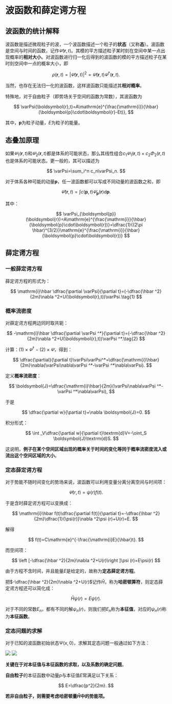 # 波函数和薛定谔方程

## 波函数的统计解释

波函数是描述微观粒子的波，一个波函数描述一个粒子的**状态**（又称**态**）。波函数是空间与时间的函数，记作$\varPsi(\boldsymbol{r},t)$。其模的平方描述粒子某时刻在空间中某一点出现概率的**相对大小**。对波函数进行归一化后得到的波函数的模的平方描述粒子在某时刻空间中一点的概率大小，即

$$
\rho(\boldsymbol{r},t)=\left |\varPsi(\boldsymbol{r},t)\right |^2=\varPsi(\boldsymbol{r},t)\varPsi^*(\boldsymbol{r},t).
$$

当然，也存在无法归一化的波函数，这样波函数只能描述其**相对概率**。

特殊地，对于自由粒子（即势场关于空间的函数为常数），其波函数为

$$
\varPsi(\boldsymbol{r},t)=A\mathrm{e}^{\frac{\mathrm{i}}{\hbar}(\boldsymbol{p}\cdot\boldsymbol{r}-Et)},
$$

其中，$\boldsymbol{p}$为粒子动量，$E$为粒子的能量。

## 态叠加原理

如果$\varPsi_1(\boldsymbol{r},t)$和$\varPsi_2(\boldsymbol{r},t)$都是体系的可能状态，那么其线性组合$c_1\varPsi_1(\boldsymbol{r},t)+c_2\Phi_2(\boldsymbol{r},t)$也是体系的可能状态。更一般的，其可以描述为

$$
\varPsi=\sum_i^n c_n\varPsi_n.
$$

对于体系各种可能的动量$\boldsymbol{p}$，任一波函数都可以写成不同动量的波函数之和，即

$$
\varPsi(\boldsymbol{r},t)=\int c(\boldsymbol{p},t)\varPsi_{\boldsymbol{p}}(\boldsymbol{r})\textrm{d}\boldsymbol{p}.
$$

其中：

$$
\varPsi_{\boldsymbol{p}}(\boldsymbol{r})=A\mathrm{e}^{\frac{\mathrm{i}}{\hbar}(\boldsymbol{p}\cdot\boldsymbol{r})}=\dfrac{1}{(2\pi \hbar)^{3/2}}\mathrm{e}^{\frac{\mathrm{i}}{\hbar}(\boldsymbol{p}\cdot\boldsymbol{r})}
$$


## 薛定谔方程

### 一般薛定谔方程

薛定谔方程的形式为：

$$
\mathrm{i}\hbar \dfrac{\partial \varPsi}{\partial t}=(-\dfrac{\hbar ^2}{2m}\nabla ^2+U(\boldsymbol{r},t))\varPsi.\tag{1}
$$

### 概率流密度

对薛定谔方程两边同时取共轭：

$$
-\mathrm{i}\hbar \dfrac{\partial \varPsi ^*}{\partial t}=(-\dfrac{\hbar ^2}{2m}\nabla ^2+U(\boldsymbol{r},t))\varPsi ^*.\tag{2}
$$

计算：$(1)\times\varPsi ^*-(2)\times\varPsi$，得到：

$$
\dfrac{\partial}{\partial t}\varPsi\varPsi^*=\dfrac{\mathrm{i}\hbar}{2m}\nabla(\varPsi\nabla\varPsi ^*-\varPsi ^*\nabla\varPsi).
$$

定义**概率流密度**：

$$
\boldsymbol{J}=\dfrac{\mathrm{i}\hbar}{2m}(\varPsi\nabla\varPsi ^*-\varPsi ^*\nabla\varPsi),
$$

于是

$$
\dfrac{\partial w}{\partial t}+\nabla \boldsymbol{J}=0.
$$

积分形式：

$$
\int _V\dfrac{\partial w}{\partial t}\textrm{d}V=-\oint_S \boldsymbol{J}\textrm{d}S.
$$

这说明，**例子在某个空间区域出现的概率关于时间的变化等同于概率流密度流入或流出这个空间区域的大小**。

### 定态薛定谔方程

对于势能不随时间变化的势场来说，波函数可以利用变量分离分离空间与时间项：

$$
\varPsi(r,t)=\psi(r)f(t).
$$

于是含时薛定谔方程可以变换成：

$$
\mathrm{i}\hbar f(t)\dfrac{\partial f(t)}{\partial t}=-\dfrac{\hbar ^2}{2m}\dfrac{1}{\psi(r)}\nabla ^2\psi (r)+U(r)=E.
$$

解得

$$
f(t)=C\mathrm{e}^{-\frac{\mathrm{i}E}{\hbar}t}.
$$

而空间项：

$$
\left [-\dfrac{\hbar ^2}{2m}\nabla ^2+U(r)\right ]\psi (r)=E\psi(r)
$$

由于方程不含时间，并且能量$E$是给定的，故称为**定态薛定谔方程**。

把$-\dfrac{\hbar ^2}{2m}\nabla ^2+U(r)$记作$\hat{H}$，称为**哈密顿算符**，则定态薛定谔方程还可以简化成：

$$
\hat{H}\psi (r)=E\psi (r).
$$

对于不同的常数$E_n$，都有不同的解$\psi _n (r)$，则我们把$E_n$称为**本征值**，对应的$\psi _n(r)$称为**本征函数**。

### 定态问题的求解

对于已知的波函数初始状态$\Psi(x,0)$，求解其定态问题一般通过如下方法：

![](/assets/images/grade2-2/031201.png)
![](/assets/images/grade2-2/031202.png)

**关键在于对本征值与本征函数的求取，以及系数的确定问题**。

**自由粒子**的本征函数中动量$p$与本征值$E$常满足以下关系：

$$
E=\dfrac{p^2}{2m}.
$$

**若非自由粒子，则需要考虑哈密顿量$\hat{H}$中的势能项。**